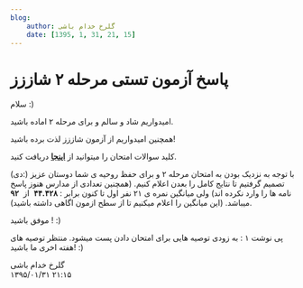 ```yaml
---
blog:
    author: گلرخ خدام باشی
    date: [1395, 1, 31, 21, 15]
---
```

# پاسخ آزمون تستی مرحله ۲ شاززز

<div class="cnt">
<p>سلام :) <br/></p>

<p>امیدواریم شاد و سالم و برای مرحله ۲ اماده باشید.</p>

<p>همچنین امیدواریم از آزمون شاززز لذت برده باشید! <br/></p>

<p>کلید سوالات امتحان را میتوانید از <b><a href="http://bayanbox.ir/info/1630488919873568606/m2-testi-ans" target="_blank">اینجا</a></b> دریافت کنید.<br/></p>

<p> با توجه به نزدیک بودن به امتحان مرحله ۲ و برای حفظ روحیه ی شما دوستان عزیز (:دی) تصمیم گرفتیم تا نتایج کامل را بعدن اعلام کنیم. (همچنین تعدادی از مدارس هنوز پاسخ نامه ها را وارد نکرده اند) ولی میانگین نمره ی ۲۱ نفر اول تا کنون برابر : <b>۴۴.۴۲۸</b>  از  <b>۹۲</b> میباشد. (این میانگین را اعلام میکنیم تا از سطح ازمون اگاهی داشته باشید).   </p>

<p>موفق باشید ! :)</p>
<p>پی نوشت ۱ : به زودی توصیه هایی برای امتحان دادن پست میشود. منتظر توصیه های هفته اخری ما باشید! :)<br/></p>
</div>

<div class="blog-info">
    <div class="blog-author">گلرخ خدام باشی</div>
    <div class="blog-date">۱۳۹۵/۰۱/۳۱ ۲۱:۱۵</div>
</div>

